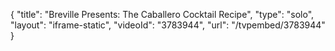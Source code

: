 {
    "title": "Breville Presents: The Caballero Cocktail Recipe",
    "type": "solo",
    "layout": "iframe-static",
    "videoId": "3783944",
    "url": "\/tvpembed\/3783944"
}